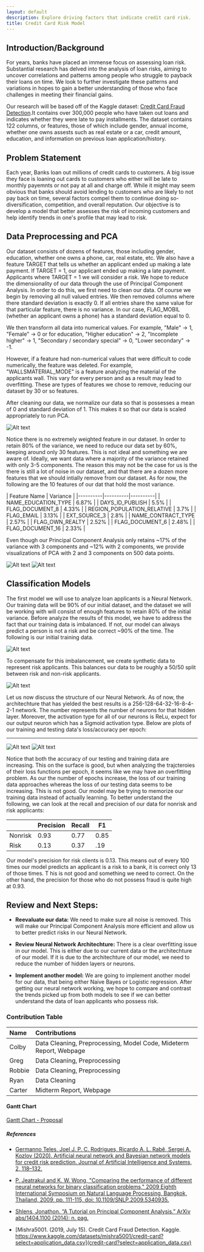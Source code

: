 ```yaml
---
layout: default
description: Explore driving factors that indicate credit card risk.
title: Credit Card Risk Model
---
```


## Introduction/Background

For years, banks have placed an immense focus on assessing loan risk. Substantial research has delved into the analysis of loan risks, aiming to uncover correlations and patterns among people who struggle to payback their loans on time. We look to further investigate these patterns and variations in hopes to gain a better understanding of those who face challenges in meeting their financial gains. 

Our research will be based off of the Kaggle dataset: [Credit Card Fraud Detection](https://www.kaggle.com/datasets/mishra5001/credit-card?select=application_data.csv).It contains over 300,000 people who have taken out loans and indicates whether they were late to pay installments. The dataset contains 122 columns, or features, those of which include gender, annual income, whether one owns assests such as real estate or a car, credit amount, education, and information on previous loan application/history. 

## Problem Statement

Each year, Banks loan out millions of credit cards to customers. A big issue they face is loaning out cards to customers who either will be late to monthly payemnts or not pay at all and charge off. While it might may seem obvious that banks should avoid lending to customers who are likely to not pay back on time, several factors compel them to continue doing so- diversification, competition, and overall reputation. Our objective is to develop a model that better assesses the risk of incoming customers and help identify trends in one's profile that may lead to risk.

## Data Preprocessing and PCA
Our dataset consists of dozens of features, those including gender, education, whether one owns a phone, car, real estate, etc. We also have a feature TARGET that tells us whether an applicant ended up making a late payment. If TARGET = 1, our applicant ended up making a late payment. Applicants where TARGET = 1 we will consider a risk. We hope to reduce the dimensionality of our data through the use of Principal Component Analysis. In order to do this, we first need to clean our data. Of course we begin by removing all null valued entries. We then removed columns where there standard deviation is exactly 0. If all entries share the same value for that particular feature, there is no variance. In our case, FLAG_MOBIL (whether an applicant owns a phone) has a standard deviation equal to 0.

We then transform all data into numerical values. For example, "Male" -> 1, "Female" -> 0 or for education, "Higher education" -> 2, "Incomplete higher" -> 1, "Secondary / secondary special"  -> 0, "Lower secondary" -> -1. 

However, if a feature had non-numerical values that were difficult to code numerically, the feature was deleted. For example, "WALLSMATERIAL_MODE" is a feature analyzing the material of the applicants wall. This vary for every person and as a result may lead to overfitting. These are types of features we chose to remove, reducing our dataset by 30 or so features.

After cleaning our data, we normalize our data so that is possesses a mean of 0 and standard deviation of 1. This makes it so that our data is scaled appropriately to run PCA.

![Alt text](<Elbow Plot.png>)

Notice there is no extremely weighted feature in our dataset. In order to retain 80% of the variance, we need to reduce our data set by 60%, keeping around only 30 features. This is not ideal and something we are aware of. Ideally, we want data where a majority of the variance retained with only 3-5 components. The reason this may not be the case for us is the there is still a lot of noise in our dataset, and that there are a dozen more features that we should intially remove from our dataset. As for now, the following are the 10 features of our dat that hold the most variance.

| Feature Name | Variance |
|----------|----------|----------|
| NAME_EDUCATION_TYPE | 6.87% |
| DAYS_ID_PUBLISH | 5.5% | 
| FLAG_DOCUMENT_8 | 4.33% | 
| REGION_POPULATION_RELATIVE | 3.7% | 
| FLAG_EMAIL | 3.13% |
| EXT_SOURCE_3 | 2.8% |
| NAME_CONTRACT_TYPE | 2.57% | 
| FLAG_OWN_REALTY | 2.52% |
| FLAG_DOCUMENT_6 | 2.48% | 
| FLAG_DOCUMENT_16  | 2.33% | 

Even though our Principal Component Analysis only retains ~17% of the variance with 3 components and ~12% with 2 components, we provide visualizations of PCA with 2 and 3 components on 500 data points. 

![Alt text](<PCA 2D.png>)
![Alt text](<PCA 3D.png>)

## Classification Models
The first model we will use to analyze loan applicants is a Neural Network. Our training data will be 90% of our initial dataset, and the dataset we will be working with will consist of enough features to retain 80% of the initial variance. Before analyze the results of this model, we have to address the fact that our training data is imbalanced. If not, our model can always predict a person is not a risk and be correct ~90% of the time. The following is our initial training data.

![Alt text](<Imbalanced Data.png>)

To compensate for this imbalancement, we create synthetic data to represent risk applicants. This balances our data to be roughly a 50/50 split between risk and non-risk applicants.

![Alt text](<Balanced Data.png>)

Let us now discuss the structure of our Neural Network. As of now, the architechture that has yielded the best results is a 256-128-64-32-16-8-4-2-1 network. The number represents the number of neurons for that hidden layer. Moreover, the activation type for all of our neurons is ReLu, expect for our output neuron which has a Sigmoid activation type. Below are plots of our training and testing data's loss/accuracy per epoch:
* * *

![Alt text](<Accuracy Plot.png>)
![Alt text](<Loss Plot.png>)

Notice that both the accuracy of our testing and training data are increasing. This on the surface is good, but when analyzing the trajcteroies of their loss functions per epoch, it seems like we may have an overfitting problem. As our the number of epochs increase, the loss of our training data approaches whereas the loss of our testing data seems to be increasing. This is not good. Our model may be trying to memorize our training data instead of actually learning. To better understand the following, we can look at the recall and precision of our data for nonrisk and risk applicants:

|  | Precision | Recall | F1 |
|----------|----------|----------|----------|
| Nonrisk | 0.93 | 0.77 | 0.85 |
| Risk | 0.13 | 0.37 | .19 | 

Our model's precision for risk clients is 0.13. This means out of every 100 times our model predicts an applicant is a risk to a bank, it is correct only 13 of those times. T his is not good and something we need to correct. On the other hand, the precision for those who do not possess fraud is quite high at 0.93.

## Review and Next Steps:
* **Reevaluate our data:**
We need to make sure all noise is removed. This will make our Principal Component Analysis more efficient and allow us to better predict risks in our Neural Network. 

* **Review Neural Network Architechture:**
There is a clear overfitting issue in our model. This is either due to our current data or the architechture of our model. If it is due to the architechture of our model, we need to reduce the number of hidden layers or neurons. 

* **Implement another model:**
We are going to implement another model for our data, that being either Naive Bayes or Logistic regression. After getting our neural network working, we hope to compare and contrast the trends picked up from both models to see if we can better understand the data of loan applicants who possess risk.

### Contribution Table

| Name        | Contributions      |
|:-------------|:------------------|
| Colby | Data Cleaning, Preprocessing, Model Code, Mideterm Report, Webpage| 
| Greg | Data Cleaning, Preprocessing | 
| Robbie | Data Cleaning, Preprocessing | 
| Ryan | Data Cleaning|
| Carter | Midterm Report, Webpage |


#### Gantt Chart

[Gantt Chart - Proposal](https://gtvault.sharepoint.com/:x:/s/CS4641MLProjectTeam/EZsWnmIWIcJAk-Xb50eHuWsBEQd3F_iAyf3x9m4M9c_V7Q?e=lOfd4h)

##### References
* [Germanno Teles, Joel J. P. C. Rodrigues, Ricardo A. L. Rabê, Sergei A. Kozlov (2020). Artificial neural network and Bayesian network models for credit risk prediction. Journal of Artificial Intelligence and Systems, 2, 118–132.](https://iecscience.org/public/uploads/jpapers/202003/JUA6ia0ppS0FvH3QgOUl1C09ccBGRCx9SFgQJhtG.pdf)

* [P. Jeatrakul and K. W. Wong, "Comparing the performance of different neural networks for binary classification problems," 2009 Eighth International Symposium on Natural Language Processing, Bangkok, Thailand, 2009, pp. 111-115, doi: 10.1109/SNLP.2009.5340935.](https://ieeexplore.ieee.org/abstract/document/5340935)

* [Shlens, Jonathon. “A Tutorial on Principal Component Analysis.” ArXiv abs/1404.1100 (2014): n. pag.](https://arxiv.org/abs/1404.1100)

* [Mishra5001. (2019, July 15). Credit Card Fraud Detection. Kaggle. https://www.kaggle.com/datasets/mishra5001/credit-card?select=application_data.csv](credit-card?select=application_data.csv)

